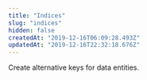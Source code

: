 ```yaml
---
title: "Indices"
slug: "indices"
hidden: false
createdAt: "2019-12-16T06:09:28.493Z"
updatedAt: "2019-12-16T22:32:18.676Z"
---
```

Create alternative keys for data entities.